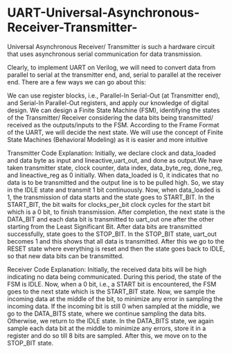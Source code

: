 # UART-Universal-Asynchronous-Receiver-Transmitter-
Universal Asynchronous Receiver/ Transmitter is such a hardware circuit that uses asynchronous serial communication for data transmission.

Clearly, to implement UART on Verilog, we will need to convert data from parallel to serial at the transmitter end, and, serial to parallel at the receiver end.
There are a few ways we can go about this:

We can use register blocks, i.e., Parallel-In Serial-Out (at Transmitter end), and Serial-In Parallel-Out registers, and apply our knowledge of digital design.
We can design a Finite State Machine (FSM), identifying the states of the Transmitter/ Receiver considering the data bits being transmitted/ received as the outputs/inputs to the FSM. According to the Frame Format of the UART, we will decide the next state.
We will use the concept of Finite State Machines (Behavioral Modeling) as it is easier and more intuitive

Transmitter Code Explanation:
Initially, we declare clock and data_loaded and data byte as input and lineactive,uart_out, and done as output.We have taken transmitter state, clock counter, data index, data_byte_reg, done_reg, and lineactive_reg as 0 initially. When data_loaded is 0, it indicates that no data is to be transmitted and the output line is to be pulled high. So, we stay in the IDLE state and transmit 1 bit continuously. Now, when data_loaded is 1, the transmission of data starts and the state goes to START_BIT. In the START_BIT, the bit waits for clocks_per_bit clock cycles for the start bit which is a 0 bit, to finish transmission. After completion, the next state is the DATA_BIT and each data bit is transmitted to uart_out one after the other starting from the Least Significant Bit. After data bits are transmitted successfully, state goes to the STOP_BIT. In the STOP_BIT state, uart_out becomes 1 and this shows that all data is transmitted. After this we go to the RESET state where everything is reset and then the state goes back to IDLE, so that new data bits can be transmitted.

Receiver Code Explanation:
Initially, the received data bits will be high indicating no data being communicated. During this period, the state of the FSM is IDLE. Now, when a 0 bit, i.e., a START bit is encountered, the FSM goes to the next state which is the START_BIT state. Now, we sample the incoming data at the middle of the bit, to minimize any error in sampling the incoming data. If the incoming bit is still 0 when sampled at the middle, we go to the DATA_BITS state, where we continue sampling the data bits. Otherwise, we return to the IDLE state. In the DATA_BITS state, we again sample each data bit at the middle to minimize any errors, store it in a register and do so till 8 bits are sampled. After this, we move on to the STOP_BIT state.
